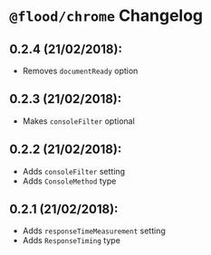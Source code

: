 # `@flood/chrome` Changelog

## 0.2.4 (21/02/2018):

* Removes `documentReady` option

## 0.2.3 (21/02/2018):

* Makes `consoleFilter` optional

## 0.2.2 (21/02/2018):

* Adds `consoleFilter` setting
* Adds `ConsoleMethod` type

## 0.2.1 (21/02/2018):

* Adds `responseTimeMeasurement` setting
* Adds `ResponseTiming` type
